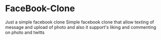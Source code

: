 # FaceBook-Clone
Just a simple facebook clone 
Simple facebook clone that allow texting of message and upload of photo and also it support's liking and commenting on photo and twitts
